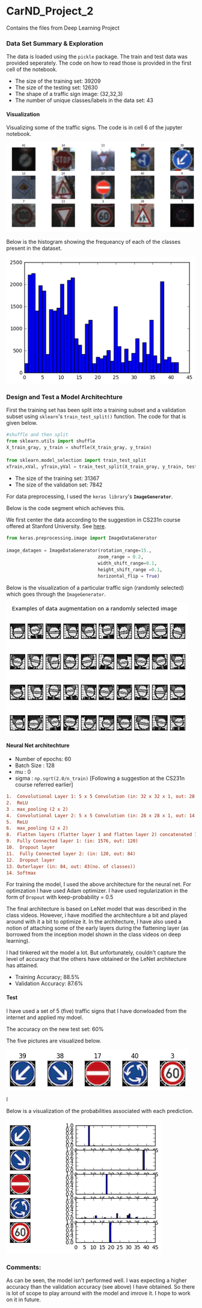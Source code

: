 # CarND_Project_2
Contains the files from Deep Learning Project

### Data Set Summary & Exploration

The data is loaded using the `pickle` package. The train and test data was provided seperately. The code on how to read those is provided in the first cell of the notebook.

* The size of the training set:                     39209
* The size of the testing set:                      12630
* The shape of a traffic sign image:                (32,32,3)
* The number of unique classes/labels in the data set: 43

#### Visualization

Visualizing some of the traffic signs. The code is in cell 6 of the jupyter notebook. 

![alt text](https://github.com/scigeek72/CarND_Project_2/blob/master/Visualization%20Files/Visualization1.png)



Below is the histogram showing the frequeancy of each of the classes present in the dataset.

![alt text](https://github.com/scigeek72/CarND_Project_2/blob/master/Visualization%20Files/hist1.png)


### Design and Test a Model Architechture

First the training set has been split into a training subset and a validation subset using `sklearn`'s `train_test_split()` function.
The code for that is given below. 

```python
#shuffle and then split
from sklearn.utils import shuffle
X_train_gray, y_train = shuffle(X_train_gray, y_train)

from sklearn.model_selection import train_test_split
xTrain,xVal, yTrain,yVal = train_test_split(X_train_gray, y_train, test_size = 0.2, random_state = 144)
```

* The size of the training set: 31367
* The size of the validation set: 7842

For data preprocessing, I used the `keras library`'s **`ImageGenerator`**.

Below is the code segment which achieves this. 

We first center the data according to the suggestion in CS231n course offered at Stanford University. See [here](http://cs231n.github.io/neural-networks-2/).

```python
from keras.preprocessing.image import ImageDataGenerator

image_datagen = ImageDataGenerator(rotation_range=15.,
                                  zoom_range = 0.2,
                                  width_shift_range=0.1,
                                  height_shift_range =0.1,
                                  horizontal_flip = True)

```

Below is the visualization of a particular traffic sign (randomly selected) which goes through the `ImageGenerator`.


![alt text](https://github.com/scigeek72/CarND_Project_2/blob/master/Visualization%20Files/Visualization2.png)


#### Neural Net architechture

* Number of epochs: 60
* Batch Size : 128
* mu : 0
* sigma : `np.sqrt(2.0/n_train)` [Following a suggestion at the CS231n course referred earlier]

```diff
1.  Convolutional Layer 1: 5 x 5 Convolution (in: 32 x 32 x 1, out: 28 x 28 x 1)
2.  ReLU  
3 . max_pooling (2 x 2)
4.  Convolutional Layer 2: 5 x 5 Convolution (in: 28 x 28 x 1, out: 14 x 14 x 1)
5.  ReLU  
6.  max_pooling (2 x 2)
8.  Flatten layers (flatter layer 1 and flatten layer 2) concatenated 1176 + 400 = 1576
9.  Fully Connected layer 1: (in: 1576, out: 120)
10.  Dropout layer
11.  Fully Connected layer 2: (in: 120, out: 84)
12.  Dropout layer
13. Outerlayer (in: 84, out: 43(no. of classes))
14. Softmax 
```

For training the model, I used the above architecture for the neural net. 
For optimzation I have used Adam optimizer. 
I have used regularization in the form of `Dropout` with keep-probability = 0.5


The final architecture is based on LeNet model that was described in the class videos. However, i have modified the architechture a bit and played around with it a bit to optimize it.
In the architecture, I have also used a notion of attaching some of the early layers during the flattening layer (as borrowed from the inception model shown in the class videos on deep learning).

I had tinkered wit the model a lot. But unfortunately, couldn't capture the level of accuracy that the others have obtained or the LeNet architecture has attained.

* Training Accuracy;   88.5%
* Validation Accuracy: 87.6% 

#### Test 

I have used a set of 5 (five) traffic signs that I have donwloaded from the internet and applied my mdoel. 

The accuracy on the new test set: 60%



The five pictures are visualized below.

![alt text](https://github.com/scigeek72/CarND_Project_2/blob/master/Visualization%20Files/Test_5.png)

I

Below is a visualization of the probabilities associated with each prediction.

![alt text](https://github.com/scigeek72/CarND_Project_2/blob/master/Visualization%20Files/Visualization3.png)




### Comments:

As can be seen, the model isn't performed well. I was expecting a higher accuracy than the validation accuracy (see above) I have obtained. So there is lot of scope to play arround with the model and imrove it. 
I hope to work on it in future. 


